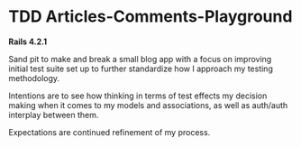 # TDD Articles-Comments-Playground

**Rails 4.2.1**

Sand pit to make and break a small blog app with a focus on improving initial test suite set up to further standardize how I approach my testing methodology.

Intentions are to see how thinking in terms of test effects my decision making when it comes to my models and associations, as well as auth/auth interplay between them.

Expectations are continued refinement of my process.
